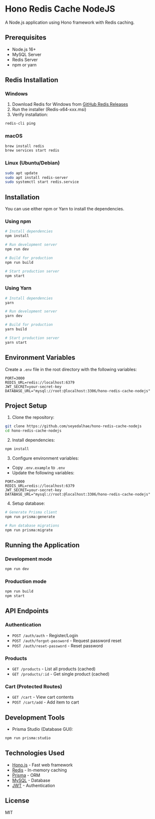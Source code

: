 # Hono Redis Cache NodeJS

A Node.js application using Hono framework with Redis caching.

## Prerequisites

- Node.js 16+ 
- MySQL Server
- Redis Server
- npm or yarn

## Redis Installation

### Windows
1. Download Redis for Windows from [GitHub Redis Releases](https://github.com/microsoftarchive/redis/releases)
2. Run the installer (Redis-x64-xxx.msi)
3. Verify installation:
```bash
redis-cli ping
```

### macOS
```bash
brew install redis
brew services start redis
```

### Linux (Ubuntu/Debian)
```bash
sudo apt update
sudo apt install redis-server
sudo systemctl start redis.service
```

## Installation

You can use either npm or Yarn to install the dependencies.

### Using npm

```bash
# Install dependencies
npm install

# Run development server
npm run dev

# Build for production
npm run build

# Start production server
npm start
```

### Using Yarn

```bash
# Install dependencies
yarn

# Run development server
yarn dev

# Build for production
yarn build

# Start production server
yarn start
```

## Environment Variables

Create a `.env` file in the root directory with the following variables:

```env
PORT=3000
REDIS_URL=redis://localhost:6379
JWT_SECRET=your-secret-key
DATABASE_URL="mysql://root:@localhost:3306/hono-redis-cache-nodejs"
```

## Project Setup

1. Clone the repository:
```bash
git clone https://github.com/seyedalhae/hono-redis-cache-nodejs
cd hono-redis-cache-nodejs
```

2. Install dependencies:
```bash
npm install
```

3. Configure environment variables:
- Copy `.env.example` to `.env`
- Update the following variables:
```properties
PORT=3000
REDIS_URL=redis://localhost:6379
JWT_SECRET=your-secret-key
DATABASE_URL="mysql://root:@localhost:3306/hono-redis-cache-nodejs"
```

4. Setup database:
```bash
# Generate Prisma client
npm run prisma:generate

# Run database migrations
npm run prisma:migrate
```

## Running the Application

### Development mode
```bash
npm run dev
```

### Production mode
```bash
npm run build
npm start
```

## API Endpoints

### Authentication
- `POST /auth/auth` - Register/Login
- `POST /auth/forgot-password` - Request password reset
- `POST /auth/reset-password` - Reset password

### Products
- `GET /products` - List all products (cached)
- `GET /products/:id` - Get single product (cached)

### Cart (Protected Routes)
- `GET /cart` - View cart contents
- `POST /cart/add` - Add item to cart

## Development Tools

- Prisma Studio (Database GUI):
```bash
npm run prisma:studio
```

## Technologies Used

- [Hono.js](https://hono.dev) - Fast web framework
- [Redis](https://redis.io) - In-memory caching
- [Prisma](https://www.prisma.io) - ORM
- [MySQL](https://www.mysql.com) - Database
- [JWT](https://jwt.io) - Authentication

## License

MIT